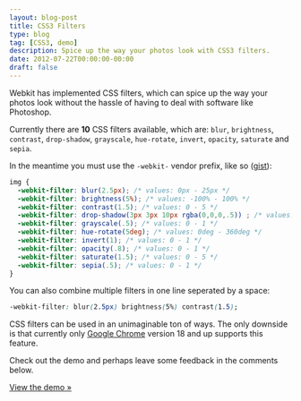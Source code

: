 ```yaml
---
layout: blog-post
title: CSS3 Filters
type: blog
tag: [CSS3, demo]
description: Spice up the way your photos look with CSS3 filters.
date: 2012-07-22T00:00:00-00:00
draft: false
---
```

Webkit has implemented CSS filters, which can spice up the way your photos look without the hassle of having to deal with software like Photoshop.

Currently there are **10** CSS filters available, which are: `blur`, `brightness`, `contrast`, `drop-shadow`, `grayscale`, `hue-rotate`, `invert`, `opacity`, `saturate` and `sepia`.

In the meantime you must use the `-webkit-` vendor prefix, like so ([gist](https://gist.github.com/miguelmota/5333165)):

```css
img {
  -webkit-filter: blur(2.5px); /* values: 0px - 25px */
  -webkit-filter: brightness(5%); /* values: -100% - 100% */
  -webkit-filter: contrast(1.5); /* values: 0 - 5 */
  -webkit-filter: drop-shadow(3px 3px 10px rgba(0,0,0,.5)) ; /* values: x-offset y-offset blur-radius color */
  -webkit-filter: grayscale(.5); /* values: 0 - 1 */
  -webkit-filter: hue-rotate(5deg); /* values: 0deg - 360deg */
  -webkit-filter: invert(1); /* values: 0 - 1 */
  -webkit-filter: opacity(.8); /* values: 0 - 1 */
  -webkit-filter: saturate(1.5); /* values: 0 - 5 */
  -webkit-filter: sepia(.5); /* values: 0 - 1 */
}
````

You can also combine multiple filters in one line seperated by a space:

```css
-webkit-filter: blur(2.5px) brightness(5%) contrast(1.5);
```

CSS filters can be used in an unimaginable ton of ways. The only downside is that currently only [Google Chrome](http://www.google.com/chrome) version 18 and up supports this feature.

Check out the demo and perhaps leave some feedback in the comments below.

[View the demo »](demo)
